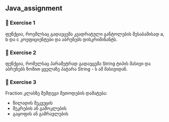 ## Java_assignment

### 🔹 Exercise 1
ფუნქცია, როემლსაც გადაეცემა კვადრატული განტოლების შესაბამისად a, b და c კოეფიციენტები და აბრუნებს დისკრიმინანტს.

### 🔹 Exercise 2
ფუნქცია, რომელსაც პარამეტრად გადაეცემა String ტიპის მასივი და აბრუნებს ზომით ყველაზე პატარა String - ს ამ მასივიდან.

### 🔹 Exercise 3
Fraction კლასზე შემდეგი მეთოდების დამატება: 
- წილადის შეკვეცის 
- შეკრების ან გამოკლების 
- გაყოფის ან გამრავლების
